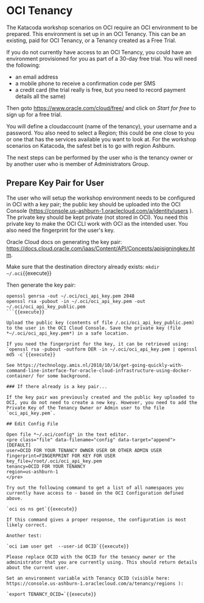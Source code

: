 # OCI Tenancy

The Katacoda workshop scenarios on OCI require an OCI environment to be prepared. This environment is set up in an OCI Tenancy. This can be an existing, paid for OCI Tenancy, or a Tenancy created as a Free Trial.

If you do not currently have access to an OCI Tenancy, you could have an environment provisioned for you as part of a 30-day free trial. You will need the following:

* an email address
* a mobile phone to receive a confirmation code per SMS
* a credit card (the trial really is free, but you need to record payment details all the same)

Then goto https://www.oracle.com/cloud/free/ and click on *Start for free* to sign up for a free trial.

You will define a cloudaccount (name of the tenancy), your username and a password. You also need to select a Region; this could be one close to you or one that has the services available you want to look at. For the workshop scenarios on Katacoda, the safest bet is to go with region Ashburn.

The next steps can be performed by the user who is the tenancy owner or by another user who is member of Administrators Group.

## Prepare Key Pair for User

The user who will setup the workshop environment needs to be configured in OCI with a key pair; the public key should be uploaded into the OCI Console (https://console.us-ashburn-1.oraclecloud.com/a/identity/users ). The private key should be kept private (not stored in OCI). You need this private key to make the OCI CLI work with OCI as the intended user. You also need the fingerprint for the user's key.

Oracle Cloud docs on generating the key pair: https://docs.cloud.oracle.com/iaas/Content/API/Concepts/apisigningkey.htm.

Make sure that the destination directory already exists:
`mkdir ~/.oci`{{execute}}

Then generate the key pair:

```
openssl genrsa -out ~/.oci/oci_api_key.pem 2048
openssl rsa -pubout -in ~/.oci/oci_api_key.pem -out ~/.oci/oci_api_key_public.pem
```{{execute}}

Upload the public key (contents of file /.oci/oci_api_key_public.pem) to the user in the OCI Cloud Console. Save the private key (file *~/.oci/oci_api_key.pem*) in a safe location.

If you need the fingerprint for the key, it can be retrieved using:
`openssl rsa -pubout -outform DER -in ~/.oci/oci_api_key.pem | openssl md5 -c`{{execute}}

See https://technology.amis.nl/2018/10/14/get-going-quickly-with-command-line-interface-for-oracle-cloud-infrastructure-using-docker-container/ for some background. 

### If there already is a key pair...

If the key pair was previously created and the public key uploaded to OCI, you do not need to create a new key. However, you need to add the Private Key of the Tenancy Owner or Admin user to the file `oci_api_key.pem`. 

## Edit Config File

Open file *~/.oci/config* in the text editor.
<pre class="file" data-filename="config" data-target="append">
[DEFAULT]
user=OCID FOR YOUR TENANCY OWNER USER OR OTHER ADMIN USER
fingerprint=FINGERPRINT FOR KEY FOR USER
key_file=/root/.oci/oci_api_key.pem
tenancy=OCID FOR YOUR TENANCY
region=us-ashburn-1
</pre>

Try out the following command to get a list of all namespaces you currently have access to - based on the OCI Configuration defined above.

`oci os ns get`{{execute}} 

If this command gives a proper response, the configuration is most likely correct.

Another test:

`oci iam user get  --user-id OCID`{{execute}}

Please replace OCID with the OCID for the tenancy owner or the administrator that you are currently using. This should return details about the current user.

Set an environment variable with Tenancy OCID (visible here: https://console.us-ashburn-1.oraclecloud.com/a/tenancy/regions ):

`export TENANCY_OCID=`{{execute}}